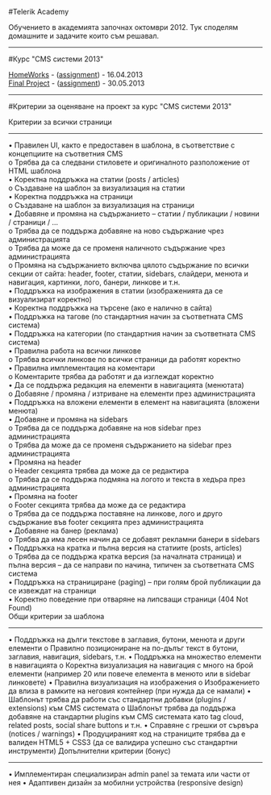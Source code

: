 #Telerik Academy

Обучението в академията започнах октомври 2012. Тук споделям домашните и задачите които съм решавал.

---
#Курс "CMS системи 2013"

[HomeWorks](https://github.com/kancho-kanchev/Telerik/tree/master/CMS%20Systems) - ([assignment](https://github.com/kancho-kanchev/Telerik/blob/master/CMS%20Systems/README.md)) - 16.04.2013<br/>
[Final Project](https://github.com/kancho-kanchev/Telerik-CMS-Course-2013-Final-Project) - ([assignment](https://github.com/kancho-kanchev/Telerik-CMS-Course-2013-Final-Project/tree/master/Project-2)) - 30.05.2013<br/>

---
#Критерии за оценяване на проект за курс "CMS системи 2013"

Критерии за всички страници

---
•	Правилен UI, както е предоставен в шаблона, в съответствие с концепциите на съответния CMS<br/>
	o	Трябва да са следвани стиловете и оригиналното разположение от HTML шаблона<br/>
•	Коректна поддръжка на статии (posts / articles)<br/>
	o	Създаване на шаблон за визуализация на статии<br/>
•	Коректна поддръжка на страници<br/>
	o	Създаване на шаблон за визуализация на страници<br/>
•	Добавяне и промяна на съдържанието – статии / публикации / новини / страници / …<br/>
	o	Трябва да се поддържа добавяне на ново съдържание чрез администрацията<br/>
	o	Трябва да може да се променя наличното съдържание чрез администрацията<br/>
	o	Промяна на съдържанието включва цялото съдържание по всички секции от сайта: header, footer, статии, sidebars, слайдери, менюта и навигация, картинки, лого, банери, линкове и т.н.<br/>
•	Поддръжка на изображения в статии (изображенията да се визуализират коректно)<br/>
•	Коректна поддръжка на търсене (ако е налично в сайта)<br/>
•	Поддръжка на тагове (по стандартния начин за съответната CMS система)<br/>
•	Поддръжка на категории (по стандартния начин за съответната CMS система)<br/>
•	Правилна работа на всички линкове<br/>
	o	Трябва всички линкове по всички страници да работят коректно<br/>
•	Правилна имплементация на коментари<br/>
	o	Коментарите трябва да работят и да изглеждат коректно<br/>
•	Да се поддържа редакция на елементи в навигацията (менютата)<br/>
	o	Добавяне / промяна / изтриване на елементи през администрацията<br/>
•	Поддръжка на вложени елементи в елемент на навигацията (вложени менюта)<br/>
•	Добавяне и промяна на sidebars<br/>
	o	Трябва да се поддържа добавяне на нов sidebar през администрацията<br/>
	o	Трябва да може да се променя съдържанието на sidebar през администрацията<br/>
•	Промяна на header<br/>
	o	Header секцията трябва да може да се редактира<br/>
	o	Трябва да се поддържа подмяна на логото и текста в хедъра през администрацията<br/>
•	Промяна на footer<br/>
	o	Footer секцията трябва да може да се редактира<br/>
	o	Трябва да се поддържа поставяне на линкове, лого и друго съдържание във footer секцията през администрацията<br/>
•	Добавяне на банер (реклама)<br/>
	o	Трябва да има лесен начин да се добавят рекламни банери в sidebars<br/>
•	Поддръжка на кратка и пълна версия на статиите (posts, articles)<br/>
	o	Трябва да се поддържа кратка версия (за началната страница) и пълна версия – да се направи по начина, типичен за съответната CMS система<br/>
•	Поддръжка на странициране (paging) – при голям брой публикации да се извеждат на страници<br/>
•	Коректно поведение при отваряне на липсващи страници (404 Not Found)<br/>
Общи критерии за шаблона

---
•	Поддръжка на дълги текстове в заглавия, бутони, менюта и други елементи
	o	Правилно позициониране на по-дълъг текст в бутони, заглавия, навигация, sidebars, т.н.
•	Поддръжка на множество елементи в навигацията
	o	Коректна визуализация на навигация с много на брой елементи (например 20 или повече елемента в менюто или в sidebar линковете)
•	Правилна визуализация на изображения 
	o	Изображението да влиза в рамките на неговия контейнер (при нужда да се намали)
•	Шаблонът трябва да работи със стандартни добавки (plugins / extensions) към CMS системата
	o	Шаблонът трябва да поддържа добавяне на стандартни plugins към CMS системата като tag cloud, related posts, social share buttons и т.н.
•	Справяне с грешки от сървъра (notices / warnings)
•	Продуцираният код на страниците трябва да е валиден HTML5 + CSS3 (да се валидира успешно със стандартни инструменти)
Допълнителни критерии (бонус)

---
•	Имплементиран специализиран admin panel за темата или части от нея
•	Адаптивен дизайн за мобилни устройства (responsive design)
